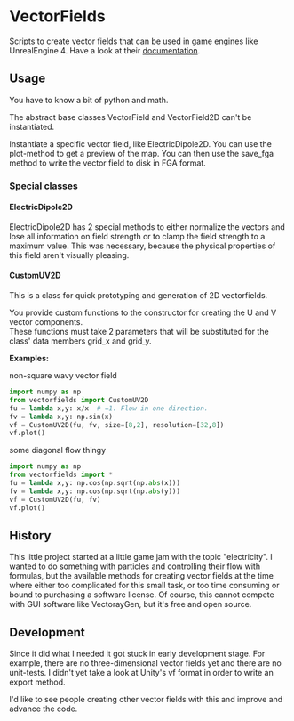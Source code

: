 # VectorFields
Scripts to create vector fields that can be used in game engines like UnrealEngine 4.
Have a look at their [documentation](https://docs.unrealengine.com/en-us/Engine/Rendering/ParticleSystems/VectorFields).

## Usage
You have to know a bit of python and math.

The abstract base classes VectorField and VectorField2D can't be instantiated.

Instantiate a specific vector field, like ElectricDipole2D. You can use the plot-method to get a preview of the map.
You can then use the save_fga method to write the vector field to disk in FGA format.

### Special classes
#### ElectricDipole2D
ElectricDipole2D has 2 special methods to either normalize the vectors and lose all information on field strength or to clamp the field strength to a maximum value. This was necessary, because the physical properties of this field aren't visually pleasing.

#### CustomUV2D
This is a class for quick prototyping and generation of 2D vectorfields.

You provide custom functions to the constructor for creating the U and V vector components.  
These functions must take 2 parameters that will be substituted for the class' data members grid_x and grid_y.

__Examples:__

non-square wavy vector field 
```python
import numpy as np
from vectorfields import CustomUV2D
fu = lambda x,y: x/x  # =1. Flow in one direction.
fv = lambda x,y: np.sin(x)
vf = CustomUV2D(fu, fv, size=[8,2], resolution=[32,8])
vf.plot()
```
some diagonal flow thingy
```python
import numpy as np
from vectorfields import *   
fu = lambda x,y: np.cos(np.sqrt(np.abs(x)))  
fv = lambda x,y: np.cos(np.sqrt(np.abs(y)))  
vf = CustomUV2D(fu, fv)
vf.plot()
```  

## History
This little project started at a little game jam with the topic "electricity". I wanted to do something with particles and controlling their flow with formulas, but the available methods for creating vector fields at the time where either too complicated for this small task, or too time consuming or bound to purchasing a software license. Of course, this cannot compete with GUI software like VectorayGen, but it's free and open source.

## Development
Since it did what I needed it got stuck in early development stage. For example, there are no three-dimensional vector fields yet and there are no unit-tests.
I didn't yet take a look at Unity's vf format in order to write an export method.

I'd like to see people creating other vector fields with this and improve and advance the code.
